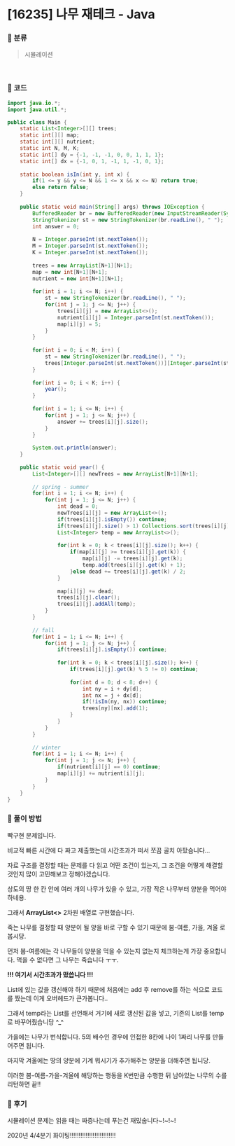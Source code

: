 # [16235] 나무 재테크 - Java

###  :evergreen_tree: 분류

> 시뮬레이션
>

​

### :evergreen_tree: 코드

```java
import java.io.*;
import java.util.*;

public class Main {
	static List<Integer>[][] trees;
	static int[][] map;
	static int[][] nutrient;
	static int N, M, K;
	static int[] dy = {-1, -1, -1, 0, 0, 1, 1, 1};
	static int[] dx = {-1, 0, 1, -1, 1, -1, 0, 1};
	
	static boolean isIn(int y, int x) {
		if(1 <= y && y <= N && 1 <= x && x <= N) return true;
		else return false;
	}
	
	public static void main(String[] args) throws IOException {
		BufferedReader br = new BufferedReader(new InputStreamReader(System.in));
		StringTokenizer st = new StringTokenizer(br.readLine(), " ");
		int answer = 0;
		
		N = Integer.parseInt(st.nextToken());
		M = Integer.parseInt(st.nextToken());
		K = Integer.parseInt(st.nextToken());
		
		trees = new ArrayList[N+1][N+1];
		map = new int[N+1][N+1];
		nutrient = new int[N+1][N+1];
		
		for(int i = 1; i <= N; i++) {
			st = new StringTokenizer(br.readLine(), " ");
			for(int j = 1; j <= N; j++) {
				trees[i][j] = new ArrayList<>();
				nutrient[i][j] = Integer.parseInt(st.nextToken());
				map[i][j] = 5;
			}
		}
		
		for(int i = 0; i < M; i++) {
			st = new StringTokenizer(br.readLine(), " ");
			trees[Integer.parseInt(st.nextToken())][Integer.parseInt(st.nextToken())].add(Integer.parseInt(st.nextToken()));
		}
		
		for(int i = 0; i < K; i++) {
			year();
		}
		
		for(int i = 1; i <= N; i++) {
			for(int j = 1; j <= N; j++) {
				answer += trees[i][j].size();
			}
		}
		
		System.out.println(answer);
	}
	
	public static void year() {
		List<Integer>[][] newTrees = new ArrayList[N+1][N+1];
		
		// spring - summer
		for(int i = 1; i <= N; i++) {
			for(int j = 1; j <= N; j++) {
				int dead = 0;
				newTrees[i][j] = new ArrayList<>();
				if(trees[i][j].isEmpty()) continue;
				if(trees[i][j].size() > 1) Collections.sort(trees[i][j]);
				List<Integer> temp = new ArrayList<>();
				
				for(int k = 0; k < trees[i][j].size(); k++) {
					if(map[i][j] >= trees[i][j].get(k)) {
						map[i][j] -= trees[i][j].get(k);
						temp.add(trees[i][j].get(k) + 1);
					}else dead += trees[i][j].get(k) / 2;
				}
				
				map[i][j] += dead;
				trees[i][j].clear();
				trees[i][j].addAll(temp);
			}
		}
		
		// fall
		for(int i = 1; i <= N; i++) {
			for(int j = 1; j <= N; j++) {
				if(trees[i][j].isEmpty()) continue;
				
				for(int k = 0; k < trees[i][j].size(); k++) {
					if(trees[i][j].get(k) % 5 != 0) continue;
					
					for(int d = 0; d < 8; d++) {
						int ny = i + dy[d];
						int nx = j + dx[d];
						if(!isIn(ny, nx)) continue;
						trees[ny][nx].add(1);
					}
				}
			}
		}
		
		// winter
		for(int i = 1; i <= N; i++) {
			for(int j = 1; j <= N; j++) {
				if(nutrient[i][j] == 0) continue;
				map[i][j] += nutrient[i][j];
			}
		}
	}
}
```



### :evergreen_tree: 풀이 방법

빡구현 문제입니다.

비교적 빠른 시간에 다 짜고 제출했는데 시간초과가 떠서 쪼끔 골치 아팠슴니다...

자료 구조를 결정할 때는 문제를 다 읽고 어떤 조건이 있는지, 그 조건을 어떻게 해결할 것인지 많이 고민해보고 정해야겠습니다.

 

상도의 땅 한 칸 안에 여러 개의 나무가 있을 수 있고, 가장 작은 나무부터 양분을 먹어야 하네용.

그래서 **ArrayList<>** 2차원 배열로 구현했습니다.

 

죽는 나무를 결정할 때 양분이 될 양을 바로 구할 수 있기 때문에 봄-여름, 가을, 겨울 로 봅시당.

 

먼저 봄-여름에는 각 나무들이 양분을 먹을 수 있는지 없는지 체크하는게 가장 중요합니다. 먹을 수 없다면 그 나무는 죽습니다 ㅜㅜ.

 

**!!! 여기서 시간초과가 떴씁니다 !!!**

List에 있는 값을 갱신해야 하기 때문에 처음에는 add 후 remove를 하는 식으로 코드를 짰는데 이게 오버헤드가 큰가봅니다..

그래서 temp라는 List를 선언해서 거기에 새로 갱신된 값을 넣고, 기존의 List를 temp로 바꾸어줬습니당 ^_^

 

가을에는 나무가 번식합니다. 5의 배수인 경우에 인접한 8칸에 나이 1짜리 나무를 만들어주면 됩니다. 

 

마지막 겨울에는 땅의 양분에 기계 뭐시기가 추가해주는 양분을 더해주면 됩니당.

 

이러한 봄-여름-가을-겨울에 해당하는 행동을 K번만큼 수행한 뒤 남아있는 나무의 수를 리턴하면 끝!!



### :evergreen_tree: 후기

시뮬레이션 문제는 읽을 때는 짜증나는데 푸는건 재밌숩니다~!~!~!

2020년 4/4분기 화이팅!!!!!!!!!!!!!!!!!!!!!!!!!!